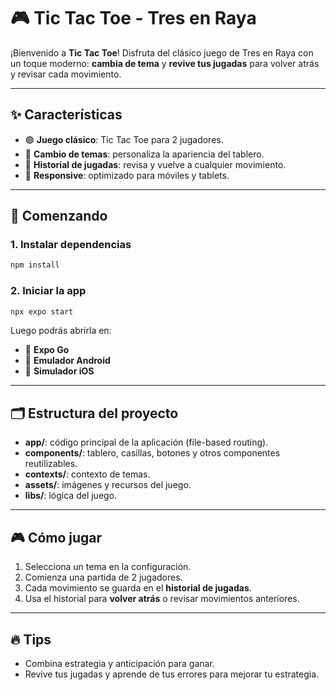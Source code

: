 # 🎮 Tic Tac Toe - Tres en Raya

¡Bienvenido a **Tic Tac Toe**!
Disfruta del clásico juego de Tres en Raya con un toque moderno: **cambia de tema** y **revive tus jugadas** para volver atrás y revisar cada movimiento.

---

## ✨ Características

* 🟢 **Juego clásico**: Tic Tac Toe para 2 jugadores.
* 🎨 **Cambio de temas**: personaliza la apariencia del tablero.
* 🔄 **Historial de jugadas**: revisa y vuelve a cualquier movimiento.
* 📱 **Responsive**: optimizado para móviles y tablets.

---

## 🚀 Comenzando

### 1. Instalar dependencias

```bash
npm install
```

### 2. Iniciar la app

```bash
npx expo start
```

Luego podrás abrirla en:

* 📱 **Expo Go**
* 🤖 **Emulador Android**
* 🍏 **Simulador iOS**

---

## 🗂 Estructura del proyecto

* **app/**: código principal de la aplicación (file-based routing).
* **components/**: tablero, casillas, botones y otros componentes reutilizables.
* **contexts/**: contexto de temas.
* **assets/**: imágenes y recursos del juego.
* **libs/**: lógica del juego.

---

## 🎮 Cómo jugar

1. Selecciona un tema en la configuración.
2. Comienza una partida de 2 jugadores.
3. Cada movimiento se guarda en el **historial de jugadas**.
4. Usa el historial para **volver atrás** o revisar movimientos anteriores.

---

## 🔥 Tips

* Combina estrategia y anticipación para ganar.
* Revive tus jugadas y aprende de tus errores para mejorar tu estrategia.
